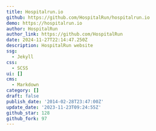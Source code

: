 ```yaml
---
title: Hospitalrun.io
github: https://github.com/HospitalRun/hospitalrun.io
demo: https://hospitalrun.io
author: HospitalRun
author_link: https://github.com/HospitalRun
date: 2024-11-27T22:14:47.250Z
description: HospitalRun website
ssg:
  - Jekyll
css:
  - SCSS
ui: []
cms:
  - Markdown
category: []
draft: false
publish_date: '2014-02-28T23:47:00Z'
update_date: '2023-11-23T09:24:55Z'
github_star: 128
github_fork: 97
---
```

